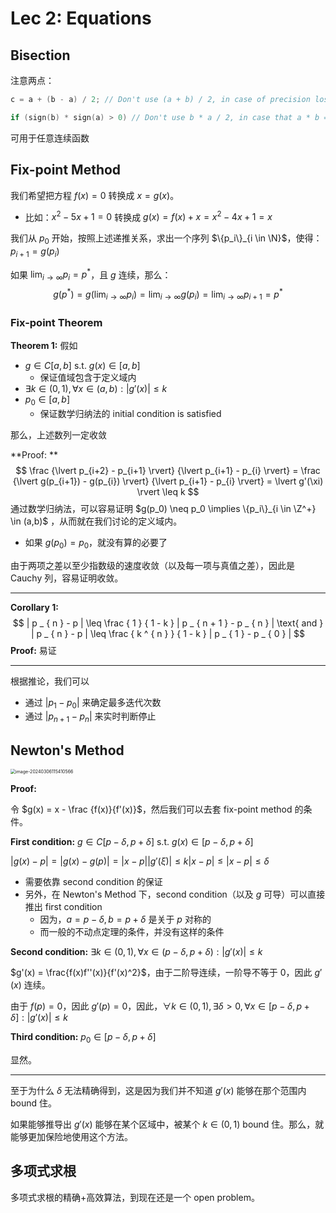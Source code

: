 # Lec 2: Equations

## Bisection

注意两点：

```c
c = a + (b - a) / 2; // Don't use (a + b) / 2, in case of precision loss.
```

```c
if (sign(b) * sign(a) > 0) // Don't use b * a / 2, in case that a * b == 0
```

可用于任意连续函数

## Fix-point Method

我们希望把方程 $f(x) = 0$ 转换成 $x = g(x)$。

- 比如：$x^2 - 5x +1= 0$ 转换成 $g(x) = f(x) + x = x^2 -4x + 1=x$

我们从 $p_0$ 开始，按照上述递推关系，求出一个序列 $\{p_i\}_{i \in \N}$，使得：$p_{i+1} = g(p_i)$

如果 $\lim_{i \to \infty} p_i = p^*$，且 $g$ 连续，那么：
$$
g(p^*) = g(\lim_{i \to \infty} p_i) = \lim_{i \to \infty} g(p_i) = \lim_{i \to \infty} p_{i+1} = p^* 
$$

### Fix-point Theorem

**Theorem 1:** 假如

- $g \in C[a,b]$ s.t. $g(x) \in [a,b]$
  - 保证值域包含于定义域内
- $\exists k \in (0,1), \forall x \in (a,b): \lvert g'(x) \rvert \leq k$
- $p_0 \in [a,b]$
  - 保证数学归纳法的 initial condition is satisfied

那么，上述数列一定收敛

**Proof: ** 
$$
\frac {\lvert p_{i+2} - p_{i+1} \rvert} {\lvert p_{i+1} - p_{i} \rvert} = \frac {\lvert g(p_{i+1}) - g(p_{i}) \rvert} {\lvert p_{i+1} - p_{i} \rvert} = \lvert g'(\xi) \rvert \leq k
$$
通过数学归纳法，可以容易证明 $g(p_0) \neq p_0 \implies \{p_i\}_{i \in \Z^+} \in (a,b)$ ，从而就在我们讨论的定义域内。

- 如果 $g(p_0) = p_0$，就没有算的必要了

由于两项之差以至少指数级的速度收敛（以及每一项与真值之差），因此是 Cauchy 列，容易证明收敛。

---

**Corollary 1:**
$$
| p _ { n } - p | \leq \frac { 1 } { 1 - k } | p _ { n + 1 } - p _ { n } | \text{ and } | p _ { n } - p | \leq \frac { k ^ { n } } { 1 - k } | p _ { 1 } - p _ { 0 } |
$$
**Proof:** 易证

---

根据推论，我们可以

- 通过 $| p_1 - p_0 |$ 来确定最多迭代次数
- 通过 $| p _ { n+1 } - p _{n}|$ 来实时判断停止

## Newton's Method

<img src="https://cdn.jsdelivr.net/gh/mtdickens/mtd-images/img/202403061154735.png" alt="image-20240306115410566" style="zoom: 50%;" />

**Proof:** 

令 $g(x) = x - \frac {f(x)}{f'(x)}$，然后我们可以去套 fix-point method 的条件。

**First condition:** $g \in C[p - \delta, p + \delta]$ s.t. $g(x) \in [p - \delta, p + \delta]$

$|g(x) - p| = |g(x) - g(p)| = |x-p||g'(\xi)| \leq k|x-p| \leq |x-p| \leq \delta$

- 需要依靠 second condition 的保证
- 另外，在 Newton's Method 下，second condition（以及 $g$ 可导）可以直接推出 first condition
  - 因为，$a=p-\delta, b=p+\delta$ 是关于 $p$ 对称的
  - 而一般的不动点定理的条件，并没有这样的条件

**Second condition:** $\exists k \in (0,1), \forall x \in (p - \delta, p + \delta): \lvert g'(x) \rvert \leq k$

$g'(x) = \frac{f(x)f''(x)}{f'(x)^2}$，由于二阶导连续，一阶导不等于 0，因此 $g'(x)$ 连续。

由于 $f(p) = 0$，因此 $g'(p) = 0$，因此，$\forall k \in (0,1), \exists \delta > 0, \forall x \in [p - \delta, p + \delta]: |g'(x)| \leq k$

**Third condition:** $p_0 \in [p - \delta, p + \delta]$

显然。

---

至于为什么 $\delta$ 无法精确得到，这是因为我们并不知道 $g'(x)$ 能够在那个范围内 bound 住。

如果能够推导出 $g'(x)$ 能够在某个区域中，被某个 $k \in (0,1)$ bound 住。那么，就能够更加保险地使用这个方法。

## 多项式求根

多项式求根的精确+高效算法，到现在还是一个 open problem。